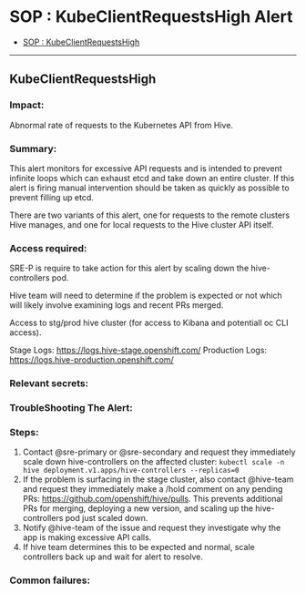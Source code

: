 # SOP : KubeClientRequestsHigh Alert

<!-- TOC depthTo:2 -->

- [SOP : KubeClientRequestsHigh](#kubeclientrequestshigh)

<!-- /TOC -->

---

## KubeClientRequestsHigh

### Impact:
Abnormal rate of requests to the Kubernetes API from Hive.

### Summary:
This alert monitors for excessive API requests and is intended to prevent infinite loops which can exhaust etcd and take down an entire cluster. If this alert is firing manual intervention should be taken as quickly as possible to prevent filling up etcd.

There are two variants of this alert, one for requests to the remote clusters Hive manages, and one for local requests to the Hive cluster API itself.

### Access required:
SRE-P is require to take action for this alert by scaling down the hive-controllers pod.

Hive team will need to determine if the problem is expected or not which will likely involve examining logs and recent PRs merged.

Access to stg/prod hive cluster (for access to Kibana and potentiall oc CLI access).

Stage Logs: 		https://logs.hive-stage.openshift.com/
Production Logs: 	https://logs.hive-production.openshift.com/

### Relevant secrets:

### TroubleShooting The Alert:
### Steps:
1. Contact @sre-primary or @sre-secondary and request they immediately scale down hive-controllers on the affected cluster: `kubectl scale -n hive deployment.v1.apps/hive-controllers --replicas=0`
1. If the problem is surfacing in the stage cluster, also contact @hive-team and request they immediately make a /hold comment on any pending PRs: https://github.com/openshift/hive/pulls. This prevents additional PRs for merging, deploying a new version, and scaling up the hive-controllers pod just scaled down.
1. Notify @hive-team of the issue and request they investigate why the app is making excessive API calls.
1. If hive team determines this to be expected and normal, scale controllers back up and wait for alert to resolve.

### Common failures:
